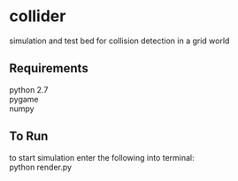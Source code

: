 # collider
simulation and test bed for collision detection in a grid world  

## Requirements  
python 2.7  
pygame   
numpy   

## To Run
to start simulation enter the following into terminal:  
python render.py